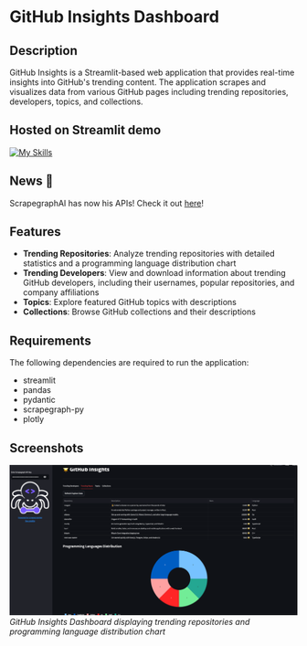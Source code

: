 # GitHub Insights Dashboard

## Description
GitHub Insights is a Streamlit-based web application that provides real-time insights into GitHub's trending content. The application scrapes and visualizes data from various GitHub pages including trending repositories, developers, topics, and collections.

## Hosted on Streamlit demo

[![My Skills](https://skillicons.dev/icons?i=react)](https://scrapegraphghscraper.streamlit.app)
## News 📰

ScrapegraphAI has now his APIs! Check it out [here](https://scrapegraphai.com/)!

## Features
- **Trending Repositories**: Analyze trending repositories with detailed statistics and a programming language distribution chart
- **Trending Developers**: View and download information about trending GitHub developers, including their usernames, popular repositories, and company affiliations
- **Topics**: Explore featured GitHub topics with descriptions
- **Collections**: Browse GitHub collections and their descriptions

## Requirements
The following dependencies are required to run the application:
- streamlit
- pandas
- pydantic
- scrapegraph-py
- plotly

## Screenshots

![GitHub Insights Dashboard showing trending repositories and language distribution](assets/gh_scraper_image.png)
*GitHub Insights Dashboard displaying trending repositories and programming language distribution chart*
